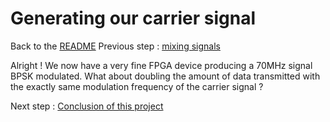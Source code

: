 # Generating our carrier signal
Back to the [README](../README.md)
Previous step : [mixing signals](4_Mixing_Signals.md)

Alright ! We now have a very fine FPGA device producing a 70MHz signal BPSK modulated. What about doubling the amount of data transmitted with the exactly same modulation frequency of the carrier signal ?

Next step : [Conclusion of this project](6_Conclusion.md) 
